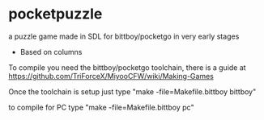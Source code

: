 # pocketpuzzle
a puzzle game made in SDL for bittboy/pocketgo in very early stages

- Based on columns

To compile you need the bittboy/pocketgo toolchain, there is a guide at https://github.com/TriForceX/MiyooCFW/wiki/Making-Games

Once the toolchain is setup just type "make -file=Makefile.bittboy bittboy"

to compile for PC type "make -file=Makefile.bittboy pc"
